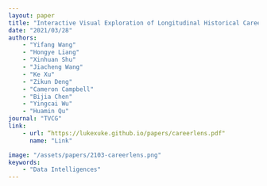 ```yaml
---
layout: paper
title: "Interactive Visual Exploration of Longitudinal Historical Career Mobility Data"
date: "2021/03/28"
authors: 
    - "Yifang Wang"
    - "Hongye Liang"
    - "Xinhuan Shu"
    - "Jiacheng Wang"
    - "Ke Xu"
    - "Zikun Deng"
    - "Cameron Campbell"
    - "Bijia Chen"
    - "Yingcai Wu"
    - "Huamin Qu"
journal: "TVCG"
link:
    - url: “https://lukexuke.github.io/papers/careerlens.pdf"
      name: "Link"

image: "/assets/papers/2103-careerlens.png"
keywords:
    - "Data Intelligences"
---
```


<!-- 
Speech Technology  
Generative AI 
Multimodal AI  
Embodied Intelligence 
AI Safety  
Medical AI 
Data Intelligence-->